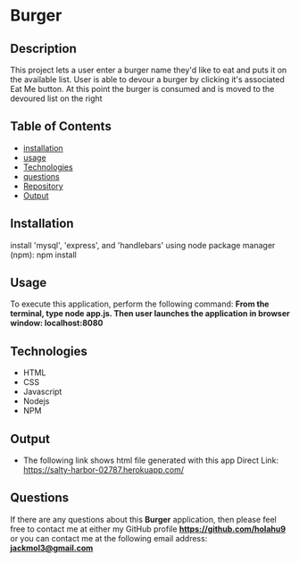  
# Burger

## Description
This project lets a user enter a burger name they'd like to eat and puts it on the available list. User is able to devour a burger by clicking it's associated Eat Me button. At this point the burger is consumed and is moved to the devoured list on the right

## Table of Contents
* [installation](#installation)
* [usage](#usage)
* [Technologies](#Technologies)
* [questions](#questions)
* [Repository](#Repository)
* [Output](#Output)

## Installation
install 'mysql', 'express', and 'handlebars' using node package manager (npm): npm install

## Usage
To execute this application, perform the following command:
**From the terminal, type node app.js. Then user launches the application in browser window: localhost:8080**


## Technologies
* HTML
* CSS
* Javascript
* Nodejs
* NPM


## Output
* The following link shows html file generated with this app
 Direct Link: https://salty-harbor-02787.herokuapp.com/
 
 

## Questions
If there are any questions about this **Burger** application, then please feel
 free to contact me at either my GitHub profile
**https://github.com/holahu9**
or you can contact me at the following email address:
**jackmol3@gmail.com**
